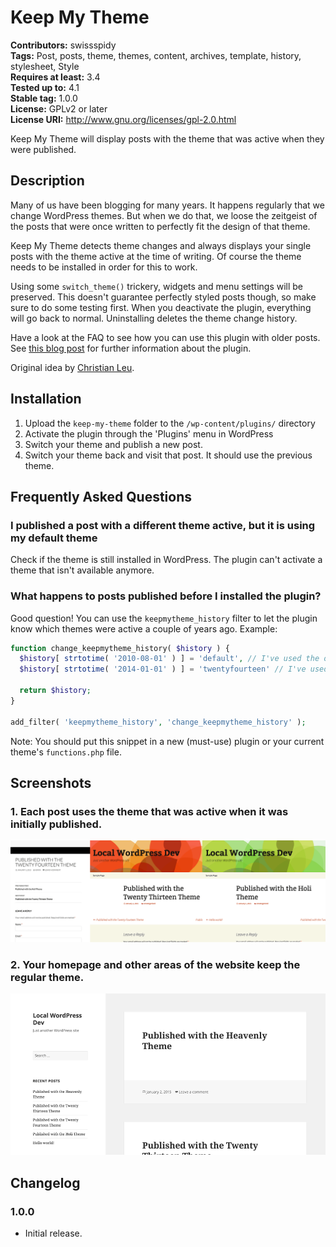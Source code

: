 # Keep My Theme #
**Contributors:** swissspidy  
**Tags:** Post, posts, theme, themes, content, archives, template, history, stylesheet, Style  
**Requires at least:** 3.4  
**Tested up to:** 4.1  
**Stable tag:** 1.0.0  
**License:** GPLv2 or later  
**License URI:** http://www.gnu.org/licenses/gpl-2.0.html  

Keep My Theme will display posts with the theme that was active when they were published.

## Description ##

Many of us have been blogging for many years. It happens regularly that we change WordPress themes.
But when we do that, we loose the zeitgeist of the posts that were once written to perfectly fit the design of that theme.

Keep My Theme detects theme changes and always displays your single posts with the theme active at the time of writing.
Of course the theme needs to be installed in order for this to work.

Using some `switch_theme()` trickery, widgets and menu settings will be preserved.
This doesn't guarantee perfectly styled posts though, so make sure to do some testing first.
When you deactivate the plugin, everything will go back to normal. Uninstalling deletes the theme change history.

Have a look at the FAQ to see how you can use this plugin with older posts.
See [this blog post](https://spinpress.com/keep-my-theme/ "SpinPress - Keep My Theme") for further information about the plugin.

Original idea by [Christian Leu](http://leumund.ch/wuensche-2015-0020864).

## Installation ##

1. Upload the `keep-my-theme` folder to the `/wp-content/plugins/` directory
1. Activate the plugin through the 'Plugins' menu in WordPress
1. Switch your theme and publish a new post.
1. Switch your theme back and visit that post. It should use the previous theme.

## Frequently Asked Questions ##

### I published a post with a different theme active, but it is using my default theme ###

Check if the theme is still installed in WordPress. The plugin can't activate a theme that isn't available anymore.

### What happens to posts published before I installed the plugin? ###

Good question! You can use the `keepmytheme_history` filter to let the plugin know which themes were active a couple of years ago.
Example:

```php
function change_keepmytheme_history( $history ) {
  $history[ strtotime( '2010-08-01' ) ] = 'default', // I've used the old default theme after August 1st, 2010.
  $history[ strtotime( '2014-01-01' ) ] = 'twentyfourteen' // I've used Twenty Fourteen after January 1st, 2014.

  return $history;
}

add_filter( 'keepmytheme_history', 'change_keepmytheme_history' );
```

Note: You should put this snippet in a new (must-use) plugin or your current theme's `functions.php` file.

## Screenshots ##

### 1. Each post uses the theme that was active when it was initially published. ###
![Each post uses the theme that was active when it was initially published.](https://raw.githubusercontent.com/swissspidy/keep-my-theme/master/screenshot-1.png)


### 2. Your homepage and other areas of the website keep the regular theme. ###
![Your homepage and other areas of the website keep the regular theme.](https://raw.githubusercontent.com/swissspidy/keep-my-theme/master/screenshot-2.png)


## Changelog ##

### 1.0.0 ###
* Initial release.